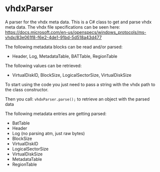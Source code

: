 # vhdxParser
A parser for the vhdx meta data.
This is a C# class to get and parse vhdx meta data. The vhdx file specifications can be seen here:
https://docs.microsoft.com/en-us/openspecs/windows_protocols/ms-vhdx/83e061f8-f6e2-4de1-91bd-5d518a43d477

The following metadata blocks can be read and/or parsed:
- Header, Log, MetadataTable, BATTable, RegionTable

The following values can be retrieved:
- VirtualDiskID, BlockSize, LogicalSectorSize, VirtualDiskSize

To start using the code you just need to pass a string with the vhdx path to the class constructor.

Then you call:
<code>vhdxParser.parse();</code>
to retrieve an object with the parsed data

The following metadata entries are getting parsed:
- BatTable
- Header
- Log (no parsing atm, just raw bytes) 
- BlockSize
- VirtualDiskID
- LogicalSectorSize
- VirtualDiskSize
- MetadataTable
- RegionTable
